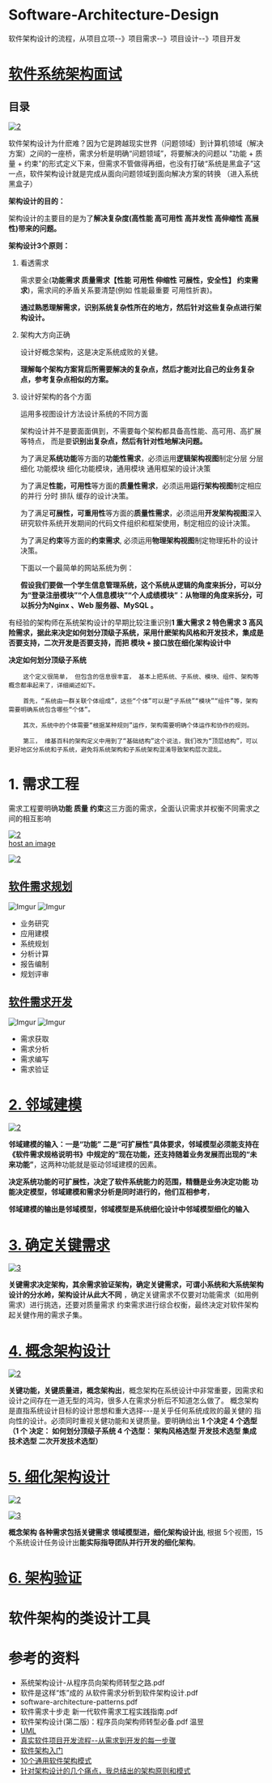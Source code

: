 # Software-Architecture-Design
软件架构设计的流程，从项目立项--》项目需求--》项目设计--》项目开发

# [软件系统架构面试](https://github.com/stevenli91748/Software-Architecture-Design/tree/master/Interview)

目录
---
<a href="https://ibb.co/X20SnLf"><img src="https://i.ibb.co/4mvPbtw/2.png" alt="2" border="0"></a>

软件架构设计为什麽难？因为它是跨越现实世界（问题领域）到计算机领域（解决方案）之间的一座桥，需求分析是明确“问题领域”，将要解决的问题以
"功能 + 质量 + 约束"的形式定义下来，但需求不管做得再细，也没有打破“系统是黑盒子”这一点，软件架构设计就是完成从面向问题领域到面向解决方案的转换
（进入系统黑盒子）

**架构设计的目的：**

架构设计的主要目的是为了**解决复杂度(高性能 高可用性 高并发性 高伸缩性 高展性)带来的问题。**


**架构设计3个原则：**

1. 看透需求

   需求要全(**功能需求 质量需求【性能 可用性 伸缩性 可展性，安全性】  约束需求**)，需求间的矛盾关系要清楚(例如 性能最重要 可用性折衷)。
   
   **通过熟悉理解需求，识别系统复杂性所在的地方，然后针对这些复杂点进行架构设计。**
   
2. 架构大方向正确

   设计好概念架构，这是决定系统成败的关健。
   
   **理解每个架构方案背后所需要解决的复杂点，然后才能对比自己的业务复杂点，参考复杂点相似的方案。**

3. 设计好架构的各个方面

   运用多视图设计方法设计系统的不同方面
   
   架构设计并不是要面面俱到，不需要每个架构都具备高性能、高可用、高扩展等特点， 而是要**识别出复杂点，然后有针对性地解决问题。**
   
   为了满足**系统功能**等方面的**功能性需求**，必须运用**逻辑架构视图**制定分层 分层细化 功能模块 细化功能模块，通用模块 通用框架的设计决策
   
   为了满足**性能，可用性**等方面的**质量性需求**，必须运用**运行架构视图**制定相应的并行 分时 排队 缓存的设计决策。
   
   为了满足**可展性，可重用性**等方面的**质量性需求**，必须运用**开发架构视图**深入研究软件系统开发期间的代码文件组织和框架使用，制定相应的设计决策。
   
   为了满足**约束**等方面的**约束需求**, 必须运用**物理架构视图**制定物理拓朴的设计决策。

   下面以一个最简单的网站系统为例：

   **假设我们要做一个学生信息管理系统，这个系统从逻辑的角度来拆分，可以分为“登录注册模块”“个人信息模块”“个人成绩模块”：从物理的角度来拆分，可以拆分为Nginx 、Web 服务器、MySQL 。**


有经验的架构师在系统架构设计的早期比较注重识别**1 重大需求 2 特色需求 3 高风险需求，据此来决定如何划分顶级子系统，采用什麽架构风格和开发技术，集成是否要支持，二次开发是否要支持，而把 模块  +  接口放在细化架构设计中**

**决定如何划分顶级子系统**

        这个定义很简单， 但包含的信息很丰富， 基本上把系统、子系统、模块、组件、架构等概念都串起来了，详细阐述如下。

        首先，“系统由一群关联个体组成”，这些“个体”可以是“子系统”“模块”“组件”等，架构需要明确系统包含哪些“个体”。

        其次，系统中的个体需要“根据某种规则”运作，架构需要明确个体运作和协作的规则。

        第三， 维基百科的架构定义中用到了“基础结构”这个说法，我们改为“顶层结构”，可以更好地区分系统和子系统，避免将系统架构和子系统架构混淆导致架构层次混乱。



# 1. 需求工程

需求工程要明确**功能 质量 约束**这三方面的需求，全面认识需求并权衡不同需求之间的相互影响

<a href="https://ibb.co/5KftQnV"><img src="https://i.ibb.co/dmz1NLy/2.png" alt="2" border="0"></a><br /><a target='_blank' href='https://imgbb.com/'>host an image</a><br />

<a href="https://ibb.co/0956JLx"><img src="https://i.ibb.co/B6kQsJ9/2.png" alt="2" border="0"></a>

## [软件需求规划](https://github.com/stevenli91748/Software-Architecture-Design/blob/master/软件需求规划/README.md)
  ![Imgur](https://farm8.staticflickr.com/7876/32567759858_2e4ec05b05_o.jpg)
  ![Imgur](https://farm8.staticflickr.com/7904/45527345245_21539d7bb5_o.jpg)

   * 业务研究
   * 应用建模
   * 系统规划
   * 分析计算
   * 报告编制
   * 规划评审

## [软件需求开发](https://github.com/stevenli91748/Software-Architecture-Design/blob/master/软件需求开发/README.md)
  
  ![Imgur](https://farm8.staticflickr.com/7853/31500635057_a8341723a5_o.jpg)
  ![Imgur](https://farm8.staticflickr.com/7851/46440126601_b521848ce2_o.jpg)

   * 需求获取
   * 需求分析
   * 需求编写
   * 需求验证

# [2. 邻域建模](https://github.com/stevenli91748/Software-Architecture-Design/blob/master/邻域建模/README.md)

<a href="https://ibb.co/6wvQfrc"><img src="https://i.ibb.co/NC1RHtg/2.png" alt="2" border="0"></a>

 **邻域建模的输入：一是“功能” 二是“可扩展性”具体要求，邻域模型必须能支持在《软件需求规格说明书》中规定的“现在功能，还支持随着业务发展而出现的“未来功能”**，这两种功能就是驱动邻域建模的因素。
  
 **决定系统功能的可扩展性，决定了软件系统能力的范围，精髓是业务决定功能 功能决定模型，邻域建模和需求分析是同时进行的，他们互相参考**，

**邻域建模的输出是邻域模型，邻域模型是系统细化设计中邻域模型细化的输入**

# [3. 确定关键需求](https://github.com/stevenli91748/Software-Architecture-Design/blob/master/确定关键需求/README.md)

<a href="https://ibb.co/P4NsHpf"><img src="https://i.ibb.co/3W75ZXL/3.png" alt="3" border="0"></a>

**关键需求决定架构，其余需求验证架构，确定关键需求，可谓小系统和大系统架构设计的分水岭，架构设计从此大不同** ，确定关键需求不仅要对功能需求（如用例需求）进行挑选，还要对质量需求 约束需求进行综合权衡，最终决定对软件架构起关健作用的需求子集。

# [4. 概念架构设计](https://github.com/stevenli91748/Software-Architecture-Design/blob/master/概念架构设计/README.md)

<a href="https://ibb.co/ZH43f1T"><img src="https://i.ibb.co/CJCqws0/2.png" alt="2" border="0"></a>

 **关键功能，关键质量进，概念架构出**，概念架构在系统设计中非常重要，因需求和设计之间存在一道无型的鸿沟，很多人在需求分析后不知道怎么做了。
 概念架构是直指系统设计目标的设计思想和重大选择---是关乎任何系统成败的最关健的 指向性的设计。必须同时重视关健功能和关键质量。要明确给出 **1 个决定  4 个选型（1 个 决定： 如何划分顶级子系统   4 个选型： 架构风格选型  开发技术选型   集成技术选型  二次开发技术选型）**

# [5. 细化架构设计](https://github.com/stevenli91748/Software-Architecture-Design/tree/master/细化架构设计)

<a href="https://ibb.co/s9WBS96"><img src="https://i.ibb.co/XxYwBx3/2.png" alt="2" border="0"></a>

<a href="https://ibb.co/25V4ncq"><img src="https://i.ibb.co/QXSwbY9/3.png" alt="3" border="0"></a>

 **概念架构 各种需求包括关键需求 领域模型进，细化架构设计出**, 根据 5个视图，15个系统设计任务设计出**能实际指导团队并行开发的细化架构**。

# [6. 架构验证](https://github.com/stevenli91748/Software-Architecture-Design/blob/master/架构验证/README.md)

# 软件架构的类设计工具



# 参考的资料
  * 系统架构设计-从程序员向架构师转型之路.pdf
  * 软件是这样“炼”成的  从软件需求分析到软件架构设计.pdf
  * software-architecture-patterns.pdf
  * 软件需求十步走  新一代软件需求工程实践指南.pdf
  * 软件架构设计(第二版)：程序员向架构师转型必备.pdf  温昱  
  * [UML](https://github.com/stevenli91748/Software-Architecture-Design/blob/master/UML/README)
  * [真实软件项目开发流程--从需求到开发的每一步骤](http://www.youmeek.com/java-sofaware-engineer/)
  * [软件架构入门](http://www.ruanyifeng.com/blog/2016/09/software-architecture.html)
  * [10个通用软件架构模式](https://www.jdon.com/artichect/architectural-patterns.html)
  * [针对架构设计的几个痛点，我总结出的架构原则和模式](https://www.infoq.cn/article/several-pain-points-architecture-design)
